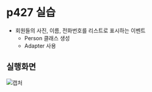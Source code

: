 # p427 실습

- 회원들의 사진, 이름, 전화번호를 리스트로 표시하는 이벤트
  - Person 클래스 생성
  - Adapter 사용

## 실행화면

![캡처](https://user-images.githubusercontent.com/24764210/96079026-b9f86080-0eee-11eb-8fc2-b55829609733.PNG) 